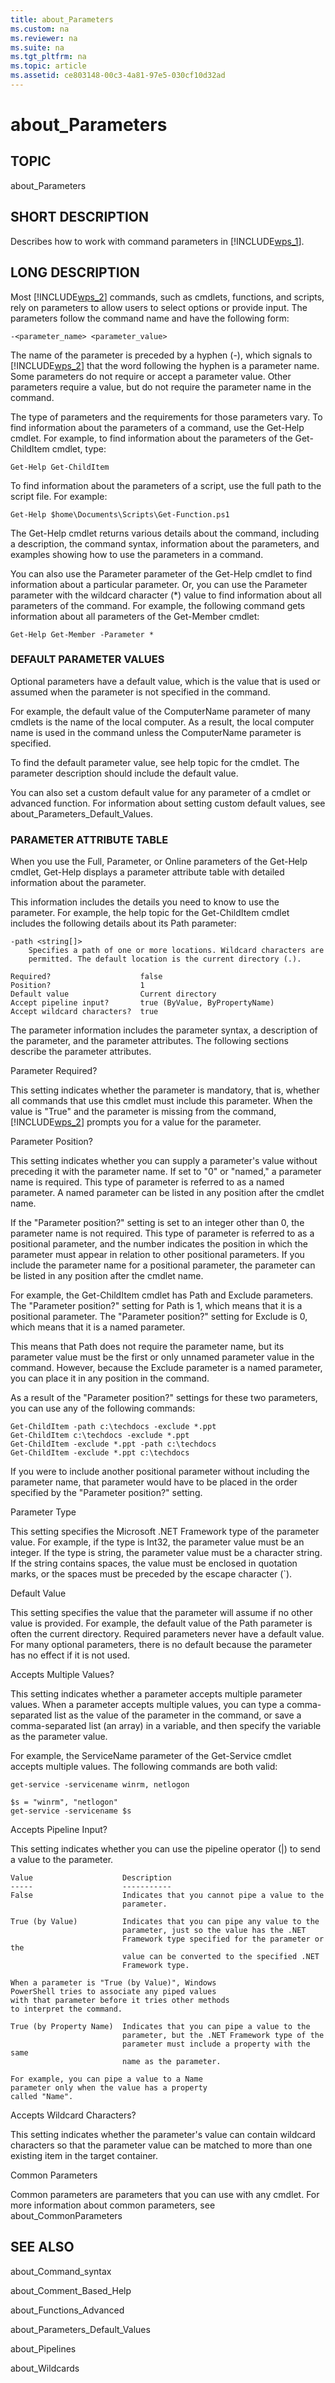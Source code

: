 ```yaml
---
title: about_Parameters
ms.custom: na
ms.reviewer: na
ms.suite: na
ms.tgt_pltfrm: na
ms.topic: article
ms.assetid: ce803148-00c3-4a81-97e5-030cf10d32ad
---
```

# about_Parameters
## TOPIC  
 about\_Parameters  
  
## SHORT DESCRIPTION  
 Describes how to work with command parameters in [!INCLUDE[wps_1](../Token/wps_1_md.md)].  
  
## LONG DESCRIPTION  
 Most [!INCLUDE[wps_2](../Token/wps_2_md.md)] commands, such as cmdlets, functions, and scripts, rely on parameters to allow users to select options or provide input. The parameters follow the command name and have the following form:  
  
```  
-<parameter_name> <parameter_value>  
```  
  
 The name of the parameter is preceded by a hyphen \(\-\), which signals to [!INCLUDE[wps_2](../Token/wps_2_md.md)] that the word following the hyphen is a parameter name. Some parameters do not require or accept a parameter value. Other parameters require a value, but do not require the parameter name in the command.  
  
 The type of parameters and the requirements for those parameters vary. To find information about the parameters of a command, use the Get\-Help cmdlet. For example, to find information about the parameters of the Get\-ChildItem cmdlet, type:  
  
```  
Get-Help Get-ChildItem  
```  
  
 To find information about the parameters of a script, use the full path to the script file. For example:  
  
```  
Get-Help $home\Documents\Scripts\Get-Function.ps1  
```  
  
 The Get\-Help cmdlet returns various details about the command, including a description, the command syntax, information about the parameters, and examples showing how to use the parameters in a command.  
  
 You can also use the Parameter parameter of the Get\-Help cmdlet to find information about a particular parameter. Or, you can use the Parameter parameter with the wildcard character \(\*\) value to find information about all parameters of the command. For example, the following command gets information about all parameters of the Get\-Member cmdlet:  
  
```  
Get-Help Get-Member -Parameter *  
```  
  
### DEFAULT PARAMETER VALUES  
 Optional parameters have a default value, which is the value that is used or assumed when the parameter is not specified in the command.  
  
 For example, the default value of the ComputerName parameter of many cmdlets is the name of the local computer. As a result, the local computer name is used in the command unless the ComputerName parameter is specified.  
  
 To find the default parameter value, see help topic for the cmdlet. The parameter description should include the default value.  
  
 You can also set a custom default value for any parameter of a cmdlet or advanced function. For information about setting custom default values, see about\_Parameters\_Default\_Values.  
  
### PARAMETER ATTRIBUTE TABLE  
 When you use the Full, Parameter, or Online parameters of the Get\-Help cmdlet, Get\-Help displays a parameter attribute table with detailed information about the parameter.  
  
 This information includes the details you need to know to use the parameter. For example, the help topic for the Get\-ChildItem cmdlet includes the following details about its Path parameter:  
  
```  
-path <string[]>  
    Specifies a path of one or more locations. Wildcard characters are  
    permitted. The default location is the current directory (.).  
```  
  
```  
Required?                    false  
Position?                    1  
Default value                Current directory  
Accept pipeline input?       true (ByValue, ByPropertyName)  
Accept wildcard characters?  true  
```  
  
 The parameter information includes the parameter syntax, a description of the parameter, and the parameter attributes. The following sections describe the parameter attributes.  
  
 Parameter Required?  
  
 This setting indicates whether the parameter is mandatory, that is, whether all commands that use this cmdlet must include this parameter. When the value is "True" and the parameter is missing from the command, [!INCLUDE[wps_2](../Token/wps_2_md.md)] prompts you for a value for the parameter.  
  
 Parameter Position?  
  
 This setting indicates whether you can supply a parameter's value without preceding it with the parameter name. If set to "0" or "named," a parameter name is required. This type of parameter is referred to as a named parameter. A named parameter can be listed in any position after the cmdlet name.  
  
 If the "Parameter position?" setting is set to an integer other than 0, the parameter name is not required. This type of parameter is referred to as a positional parameter, and the number indicates the position in which the parameter must appear in relation to other positional parameters. If you include the parameter name for a positional parameter, the parameter can be listed in any position after the cmdlet name.  
  
 For example, the Get\-ChildItem cmdlet has Path and Exclude parameters. The "Parameter position?" setting for Path is 1, which means that it is a positional parameter. The "Parameter position?" setting for Exclude is 0, which means that it is a named parameter.  
  
 This means that Path does not require the parameter name, but its parameter value must be the first or only unnamed parameter value in the command. However, because the Exclude parameter is a named parameter, you can place it in any position in the command.  
  
 As a result of the "Parameter position?" settings for these two parameters, you can use any of the following commands:  
  
```  
Get-ChildItem -path c:\techdocs -exclude *.ppt  
Get-ChildItem c:\techdocs -exclude *.ppt  
Get-ChildItem -exclude *.ppt -path c:\techdocs  
Get-ChildItem -exclude *.ppt c:\techdocs  
```  
  
 If you were to include another positional parameter without including the parameter name, that parameter would have to be placed in the order specified by the "Parameter position?" setting.  
  
 Parameter Type  
  
 This setting specifies the Microsoft .NET Framework type of the parameter value. For example, if the type is Int32, the parameter value must be an integer. If the type is string, the parameter value must be a character string. If the string contains spaces, the value must be enclosed in quotation marks, or the spaces must be preceded by the escape character \(\`\).  
  
 Default Value  
  
 This setting specifies the value that the parameter will assume if no other value is provided. For example, the default value of the Path parameter is often the current directory. Required parameters never have a default value. For many optional parameters, there is no default because the parameter has no effect if it is not used.  
  
 Accepts Multiple Values?  
  
 This setting indicates whether a parameter accepts multiple parameter values. When a parameter accepts multiple values, you can type a comma\-separated list as the value of the parameter in the command, or save a comma\-separated list \(an array\) in a variable, and then specify the variable as the parameter value.  
  
 For example, the ServiceName parameter of the Get\-Service cmdlet accepts multiple values. The following commands are both valid:  
  
```  
get-service -servicename winrm, netlogon  
```  
  
```  
$s = "winrm", "netlogon"  
get-service -servicename $s  
```  
  
 Accepts Pipeline Input?  
  
 This setting indicates whether you can use the pipeline operator \(&#124;\) to send a value to the parameter.  
  
```  
Value                    Description  
-----                    -----------  
False                    Indicates that you cannot pipe a value to the   
                         parameter.  
```  
  
```  
True (by Value)          Indicates that you can pipe any value to the   
                         parameter, just so the value has the .NET   
                         Framework type specified for the parameter or the  
                         value can be converted to the specified .NET   
                         Framework type.  
```  
  
```  
When a parameter is "True (by Value)", Windows   
PowerShell tries to associate any piped values   
with that parameter before it tries other methods  
to interpret the command.  
```  
  
```  
True (by Property Name)  Indicates that you can pipe a value to the   
                         parameter, but the .NET Framework type of the   
                         parameter must include a property with the same  
                         name as the parameter.  
```  
  
```  
For example, you can pipe a value to a Name   
parameter only when the value has a property   
called "Name".  
```  
  
 Accepts Wildcard Characters?  
  
 This setting indicates whether the parameter's value can contain wildcard characters so that the parameter value can be matched to more than one existing item in the target container.  
  
 Common Parameters  
  
 Common parameters are parameters that you can use with any cmdlet. For more information about common parameters, see about\_CommonParameters  
  
## SEE ALSO  
 about\_Command\_syntax  
  
 about\_Comment\_Based\_Help  
  
 about\_Functions\_Advanced  
  
 about\_Parameters\_Default\_Values  
  
 about\_Pipelines  
  
 about\_Wildcards